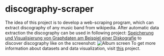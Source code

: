 # discography-scraper
The idea of this project is to develop a web-scraping program, which can extract discography of any music band from wikipedia. After automatic data extraction the discography can be used in following project: [Speicherung und Visualisierung von Graphdaten am Beispiel einer Diskografie](https://github.com/prozb/miles-davis-project) to discover discography like on the screenshot: ![Album screen](https://github.com/prozb/miles-davis-project/blob/master/img/album-screen-nonav.png?raw=true "Album screen") To get more information about datasets and data visualization, visit [this](https://github.com/prozb/miles-davis-project) project. 


